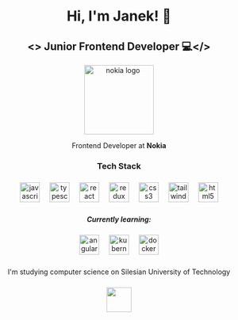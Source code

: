 <h1 align="center">Hi, I'm Janek! 👋</h1>

<h2 align="center">&lt;&gt; Junior Frontend Developer 💻&lt;/&gt;</h2>

<div align="center">
  <img src="https://creativereview.imgix.net/content/uploads/2023/02/Nokia-lippincott-new-logo-rebrand.jpg?auto=compress,format&q=60&w=1200&h=675" height="140" alt="nokia logo"/>
</div>

<p align="center"> Frontend Developer at <b>Nokia</b></p>

###

<h3 align="center">Tech Stack</h3>

###

<div align="center">
  <img src="https://cdn.jsdelivr.net/gh/devicons/devicon/icons/javascript/javascript-original.svg" height="40" alt="javascript logo"  />
  <img width="12" />
  <img src="https://cdn.jsdelivr.net/gh/devicons/devicon/icons/typescript/typescript-original.svg" height="40" alt="typescript logo"  />
  <img width="12" />
  <img src="https://cdn.jsdelivr.net/gh/devicons/devicon/icons/react/react-original.svg" height="40" alt="react logo"  />
  <img width="12" />
  <img src="https://cdn.jsdelivr.net/gh/devicons/devicon/icons/redux/redux-original.svg" height="40" alt="redux logo"  />
  <img width="12" />
  <img src="https://cdn.jsdelivr.net/gh/devicons/devicon/icons/css3/css3-original.svg" height="40" alt="css3 logo"  />
  <img width="12" />
  <img src="https://cdn.jsdelivr.net/gh/devicons/devicon/icons/tailwindcss/tailwindcss-original-wordmark.svg" height="40" alt="tailwindcss logo"  />
  <img width="12" />
  <img src="https://cdn.jsdelivr.net/gh/devicons/devicon/icons/html5/html5-original.svg" height="40" alt="html5 logo"  />
</div>

###

<h5 align="center">Currently learning:</h5>

###

<div align="center">
  <img src="https://angular.io/assets/images/logos/angular/angular.svg" alt="angular" width="40" height="40" alt="angular logo"/>
  <img width="12" />
  <img src="https://cdn.jsdelivr.net/gh/devicons/devicon/icons/kubernetes/kubernetes-plain.svg" height="40" alt="kubernetes logo"  />
  <img width="12" />
  <img src="https://cdn.jsdelivr.net/gh/devicons/devicon/icons/docker/docker-original.svg" height="40" alt="docker logo"  />
</div>

###

<p align="center">I'm studying computer science on Silesian University of Technology</p>

###

<div align="center">
  <img height="50" src="https://camo.githubusercontent.com/1571c47c4055013e98ddc5bf945006d27fba8e730c099b38c0b8689ba2ec03f6/68747470733a2f2f636b7a69752d6d79736c6f776963652e706c2f77702d636f6e74656e742f75706c6f6164732f323032312f30342f506f6c69746563686e696b612d536c61736b612d6c6f676f2e706e67"  />
</div>

###
